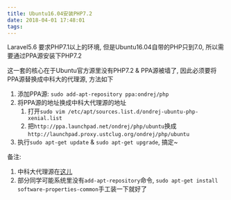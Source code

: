 ```yaml
---
title: Ubuntu16.04安装PHP7.2
date: 2018-04-01 17:48:01
tags:
---
```


Laravel5.6 要求PHP7.1以上的环境, 但是Ubuntu16.04自带的PHP只到7.0, 所以需要通过PPA源安装下PHP7.2

这一套的核心在于Ubuntu官方源里没有PHP7.2 & PPA源被墙了, 因此必须要将PPA源替换成中科大的代理源, 方法如下

1.  添加PPA源: `sudo add-apt-repository ppa:ondrej/php`
2.  将PPA源的地址换成中科大代理源的地址
    1.  打开`sudo vim /etc/apt/sources.list.d/ondrej-ubuntu-php-xenial.list`
    2.  把`http://ppa.launchpad.net/ondrej/php/ubuntu`换成`http://launchpad.proxy.ustclug.org/ondrej/php/ubuntu`
3.  执行`sudo apt-get update` & `sudo apt-get upgrade`, 搞定~ 

备注:
1.  中科大代理源在[这儿](https://github.com/ustclug/mirrorrequest/issues/43)
2.  部分同学可能系统里没有`add-apt-repository`命令, `sudo apt-get install software-properties-common`手工装一下就好了
